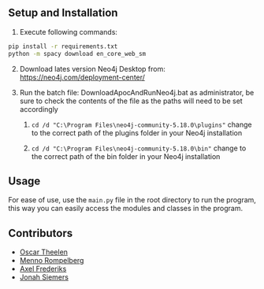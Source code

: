 ## Setup and Installation

1. Execute following commands:

```bash
pip install -r requirements.txt
python -m spacy download en_core_web_sm
```

2. Download lates version Neo4j Desktop from: https://neo4j.com/deployment-center/

3. Run the batch file: DownloadApocAndRunNeo4j.bat as administrator, be sure to check the contents of the file as the paths will need to be set accordingly

   1. `cd /d "C:\Program Files\neo4j-community-5.18.0\plugins"` change to the correct path of the plugins folder in your Neo4j installation

   2. `cd /d "C:\Program Files\neo4j-community-5.18.0\bin"` change to the correct path of the bin folder in your Neo4j installation

## Usage

For ease of use, use the `main.py` file in the root directory to run the program, this way you can easily access the modules and classes in the program.

## Contributors

- [Oscar Theelen](https://github.com/Ozziehman)
- [Menno Rompelberg](https://github.com/MasterDisaster7)
- [Axel Frederiks](https://github.com/ProgrammerGhostPrK)
- [Jonah Siemers](https://github.com/Doomayy)

